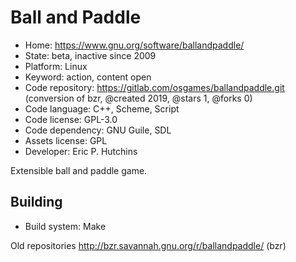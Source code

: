 # Ball and Paddle

- Home: https://www.gnu.org/software/ballandpaddle/
- State: beta, inactive since 2009
- Platform: Linux
- Keyword: action, content open
- Code repository: https://gitlab.com/osgames/ballandpaddle.git (conversion of bzr, @created 2019, @stars 1, @forks 0)
- Code language: C++, Scheme, Script
- Code license: GPL-3.0
- Code dependency: GNU Guile, SDL
- Assets license: GPL
- Developer: Eric P. Hutchins

Extensible ball and paddle game.

## Building

- Build system: Make

Old repositories http://bzr.savannah.gnu.org/r/ballandpaddle/ (bzr)